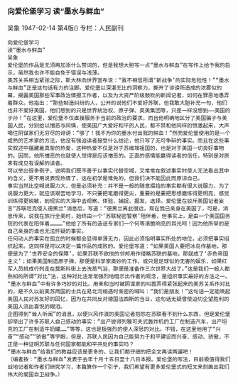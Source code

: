 ### 向爱伦堡学习  读“墨水与鲜血”
吴象
1947-02-14
第4版()
专栏：人民副刊

    向爱伦堡学习
    读“墨水与鲜血”
    吴象
    爱伦堡的作品是无须再加添什么赞词的，但是我想大胆写一点“墨水与鲜血”在写作上给予我的启示，虽然我也许不能自免于错误与浅薄。
    美苏关系相当紧张之际，斯大林向世界宣布说：“我不相信所谓‘新战争’的实际危险性！”“墨水与鲜血”正是这句话有力的注脚。爱伦堡以深湛无比的洞察力，撕开了诽谤所造成的浓雾似的幕，揭露美国那些军事政治情报工作者，以及为大资产阶级鼓吹的新闻记者，如何在罪恶地愚弄着群众。他指出：“那些制造纠纷的人，公开的说他们不爱好苏联，但我敢大胆补充一句，他们也并不爱好美国，他们想到的只是世界统治权、原子弹、英美集团等，只差一样没想到——美国的子孙！”在这里，爱伦堡不仅直接服务于当前的政治的要求，而且他明确地区分了美国骗子与美国人民，分别给以憎恶与同情，使美国广大爱好和平的人民，都不禁和他同样的愤激起来，大声喝住阴谋家们无穷尽的诽谤：“够了！我不为你的墨水付出我的鲜血！”然而爱伦堡使用的是一个成熟的艺术家的方法，他没有强迫读者接受什么结论，他只写了无可争辩的事实。而且在这些事实叙述中蕴藏着真挚的热爱，这种热爱不仅是对于苏维埃祖国的，也是对于美国一切良好事物的。因而，他所憎恶的也就使人觉得是应该憎恶的。正直的感情能赢得读者的信任，特别是对原来有成见有误解的读者。
    可以举出很多例子，说明我们既不善于以事实代替空喊，又常常在叙述事实时使人无法看出其中的含义，更不用说表现热情了，这在初学是难免的，但我们决不能因此而原谅自己。
    事实当然比空喊说服力大，但是必须补充：并不是一般的随意掇拾的事实都有很大说服力，为了说服力更大，就应该艰苦地学习，不只要把笔磨得更尖，重要的是要把思想磨炼得更明亮，感觉训练得更锐敏，到现实的大海中去观察、体验、捕捉、掘发、选择。爱伦堡在驳斥美国记者妄言“苏联坦克侵入德黑兰”消息后，写道：“德黑兰离此很远，现在我已亲身在美国了，可是，消息传来，说我在旅行全美时，始终由一个‘苏联秘密警察’陪伴着，但事实上，是由一个美国国务院的代表在陪伴着…………”他给了所有的造谣专家们一个何等清脆响亮的耳光呵！因为他所举的是自己亲身的谁也无法怀疑的事实。
    任何动人的事实在孤立的时候都会显得单薄无力，因此必须指明事实所处的地位，必须把事实组织起来。这同样是可以决定一篇作品的成败的。爱伦堡写道：“如果美国人要把冰岛作基地，那便是为了‘世界安全的保障’，如果苏联不欲他的邻邦用作侵略苏联的基地，那就成了‘赤色帝国主义’；如果美国制造原子弹，那便是科学家奥妙的工作，或只是足球似的无害的娱乐，如果红军人员排成行列走在莫斯科街上去洗蒸气浴，那便是准备作三次世界大战了。”这是我们一般人都熟知的所谓“对比”法，这种对比法常常强烈地暗示出作者的观念，是组织事实最好的方法之一。
    “墨水与鲜血”中有许多巧妙的对比。用来和当时被阴谋家的叫嚣弄得紧张起来的美苏关系作对比的，是不久以前美苏两国的士兵在易北河相遇时亲密的喊叫：“我们是朋友！”这句话一定能唤起美国人民对苏友好的回忆，因为在共同反对德国法西斯的当日，这句话无疑曾使迫切企望胜利的美国人流出喜悦的眼泪。
    企图得到“耸人听闻”的消息，以便兴风作浪的美国记者抱怨在苏联看不到什么东西，但是爱伦堡却举出了许多苏联人自己感动的事实：“出产彼得列雅可夫式轰炸机的工厂在制造汽车，出产坦克的工厂在制造牛奶罐……”等等，这也是极强烈的使人深思的对比。不错，在这里他用了“兴奋”“感动”“骄傲”等字眼，但是，苏联人民因为自己能努力于和平建设而兴奋、感动、骄傲，不正是一种证明苏联与任何国家都能和平共处的事实吗？
    “墨水与鲜血”给我们的教益应该是更多的，让我们都仔细的把全文再读两遍吧！        
    （编者按：“墨水与鲜血”发表于去年十月十五日至十八日本报。爱伦堡的写法，目前极值得我们战地记者和作者们研究学习，本篇算作一个引子，我们希望有更多爱伦堡式的短文来刻画出我们伟大的爱国自卫战争。）
